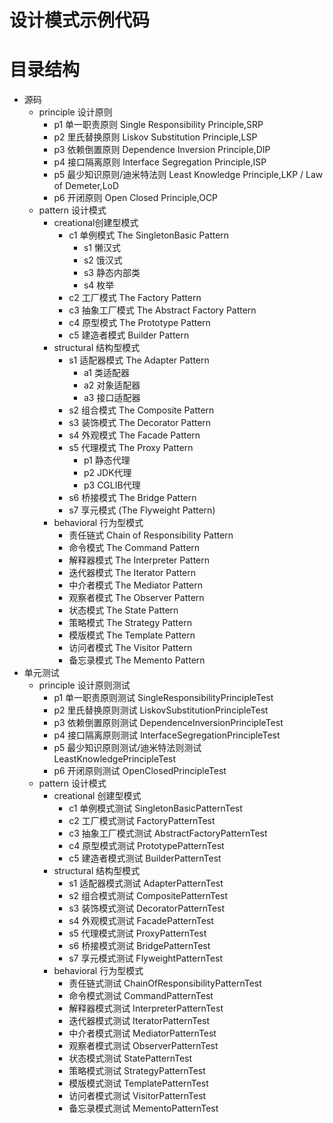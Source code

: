 # 设计模式示例代码

# 目录结构

- 源码
    - principle 设计原则
        - p1 单一职责原则 Single Responsibility Principle,SRP
        - p2 里氏替换原则 Liskov Substitution Principle,LSP
        - p3 依赖倒置原则 Dependence Inversion Principle,DIP
        - p4 接口隔离原则 Interface Segregation Principle,ISP
        - p5 最少知识原则/迪米特法则 Least Knowledge Principle,LKP / Law of Demeter,LoD
        - p6 开闭原则 Open Closed Principle,OCP
    - pattern 设计模式
        - creational创建型模式
            - c1 单例模式 The SingletonBasic Pattern
                - s1 懒汉式
                - s2 饿汉式
                - s3 静态内部类
                - s4 枚举
            - c2 工厂模式 The Factory Pattern
            - c3 抽象工厂模式 The Abstract Factory Pattern
            - c4 原型模式 The Prototype Pattern
            - c5 建造者模式 Builder Pattern
        - structural 结构型模式
            - s1 适配器模式 The Adapter Pattern
                - a1 类适配器
                - a2 对象适配器
                - a3 接口适配器
            - s2 组合模式 The Composite Pattern
            - s3 装饰模式 The Decorator Pattern
            - s4 外观模式 The Facade Pattern
            - s5 代理模式 The Proxy Pattern
                - p1 静态代理
                - p2 JDK代理
                - p3 CGLIB代理
            - s6 桥接模式 The Bridge Pattern
            - s7 享元模式 (The Flyweight Pattern)
        -  behavioral 行为型模式
            - 责任链式 Chain of Responsibility Pattern
            - 命令模式 The Command Pattern
            - 解释器模式 The Interpreter Pattern
            - 迭代器模式 The Iterator Pattern
            - 中介者模式 The Mediator Pattern
            - 观察者模式 The Observer Pattern
            - 状态模式 The State Pattern
            - 策略模式 The Strategy Pattern
            - 模版模式 The Template Pattern
            - 访问者模式 The Visitor Pattern
            - 备忘录模式 The Memento Pattern
- 单元测试
    - principle 设计原则测试
        - p1 单一职责原则测试 SingleResponsibilityPrincipleTest
        - p2 里氏替换原则测试 LiskovSubstitutionPrincipleTest
        - p3 依赖倒置原则测试 DependenceInversionPrincipleTest
        - p4 接口隔离原则测试 InterfaceSegregationPrincipleTest
        - p5 最少知识原则测试/迪米特法则测试 LeastKnowledgePrincipleTest
        - p6 开闭原则测试 OpenClosedPrincipleTest
    - pattern 设计模式
        - creational 创建型模式
            - c1 单例模式测试 SingletonBasicPatternTest
            - c2 工厂模式测试 FactoryPatternTest
            - c3 抽象工厂模式测试 AbstractFactoryPatternTest
            - c4 原型模式测试 PrototypePatternTest
            - c5 建造者模式测试 BuilderPatternTest
        - structural 结构型模式
            - s1 适配器模式测试 AdapterPatternTest
            - s2 组合模式测试 CompositePatternTest
            - s3 装饰模式测试 DecoratorPatternTest
            - s4 外观模式测试 FacadePatternTest
            - s5 代理模式测试 ProxyPatternTest
            - s6 桥接模式测试 BridgePatternTest
            - s7 享元模式测试 FlyweightPatternTest
        -  behavioral 行为型模式
            - 责任链式测试 ChainOfResponsibilityPatternTest
            - 命令模式测试 CommandPatternTest
            - 解释器模式测试 InterpreterPatternTest
            - 迭代器模式测试 IteratorPatternTest
            - 中介者模式测试 MediatorPatternTest
            - 观察者模式测试 ObserverPatternTest
            - 状态模式测试 StatePatternTest
            - 策略模式测试 StrategyPatternTest
            - 模版模式测试 TemplatePatternTest
            - 访问者模式测试 VisitorPatternTest
            - 备忘录模式测试 MementoPatternTest